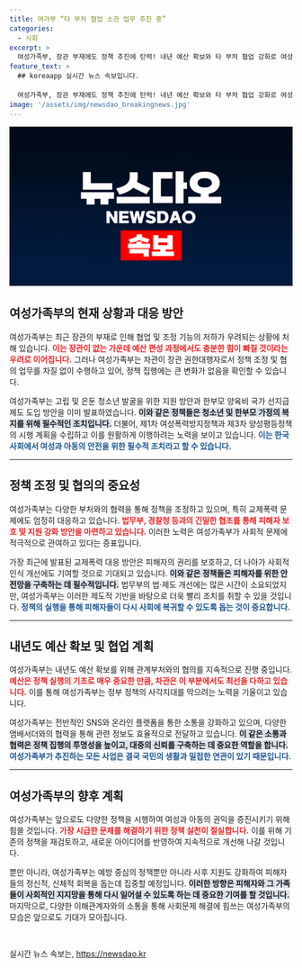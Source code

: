 ```yaml
---
title: 여가부 “타 부처 협업 소관 업무 추진 중”
categories:
  - 사회
excerpt: >
  여성가족부, 장관 부재에도 정책 추진에 탄력! 내년 예산 확보와 타 부처 협업 강화로 여성과 청소년 지원 대책을 더욱 확대할 예정이다. 지금 그들의 계획을 확인하세요!
feature_text: >
  ## koreaapp 실시간 뉴스 속보입니다.

  여성가족부, 장관 부재에도 정책 추진에 탄력! 내년 예산 확보와 타 부처 협업 강화로 여성과 청소년 지원 대책을 더욱 확대할 예정이다. 지금 그들의 계획을 확인하세요!
image: '/assets/img/newsdao_breakingnews.jpg'
---
```


<p><img src="/assets/img/newsdao_breakingnews.jpg" alt="koreaapp 속보" /></p>

<h2 data-ke-size="size26">여성가족부의 현재 상황과 대응 방안</h2>

<p data-ke-size="size16">여성가족부는 최근 장관의 부재로 인해 협업 및 조정 기능의 저하가 우려되는 상황에 처해 있습니다. <b><span style="color: #ee2323;">이는 장관이 없는 가운데 예산 편성 과정에서도 충분한 힘이 빠질 것이라는 우려로 이어집니다.</span></b> 그러나 여성가족부는 차관이 장관 권한대행자로서 정책 조정 및 협의 업무를 차질 없이 수행하고 있어, 정책 집행에는 큰 변화가 없음을 확인할 수 있습니다.</p>

<p data-ke-size="size16">여성가족부는 고립 및 은둔 청소년 발굴을 위한 지원 방안과 한부모 양육비 국가 선지급 제도 도입 방안을 이미 발표하였습니다. <b><span style="background-color: #21538527;">이와 같은 정책들은 청소년 및 한부모 가정의 복지를 위해 필수적인 조치입니다.</span></b> 더불어, 제1차 여성폭력방지정책과 제3차 양성평등정책의 시행 계획을 수립하고 이를 원활하게 이행하려는 노력을 보이고 있습니다. <b><span style="color: #1a5490;">이는 한국 사회에서 여성과 아동의 안전을 위한 필수적 조치라고 할 수 있습니다.</span></b></p>

<hr>

<h2 data-ke-size="size26">정책 조정 및 협의의 중요성</h2>

<p data-ke-size="size16">여성가족부는 다양한 부처와의 협력을 통해 정책을 조정하고 있으며, 특히 교제폭력 문제에도 엄정히 대응하고 있습니다. <b><span style="color: #ee2323;">법무부, 경찰청 등과의 긴밀한 협조를 통해 피해자 보호 및 지원 강화 방안을 마련하고 있습니다.</span></b> 이러한 노력은 여성가족부가 사회적 문제에 적극적으로 관여하고 있다는 증표입니다.</p>

<p data-ke-size="size16">가장 최근에 발표된 교제폭력 대응 방안은 피해자의 권리를 보호하고, 더 나아가 사회적 인식 개선에도 기여할 것으로 기대되고 있습니다. <b><span style="background-color: #21538527;">이와 같은 정책들은 피해자를 위한 안전망을 구축하는 데 필수적입니다.</span></b> 법무부의 법·제도 개선에는 많은 시간이 소요되었지만, 여성가족부는 이러한 제도적 기반을 바탕으로 더욱 빨리 조치를 취할 수 있을 것입니다. <b><span style="color: #1a5490;">정책의 실행을 통해 피해자들이 다시 사회에 복귀할 수 있도록 돕는 것이 중요합니다.</span></b></p>

<hr>

<h2 data-ke-size="size26">내년도 예산 확보 및 협업 계획</h2>

<p data-ke-size="size16">여성가족부는 내년도 예산 확보를 위해 관계부처와의 협의를 지속적으로 진행 중입니다. <b><span style="color: #ee2323;">예산은 정책 실행의 기초로 매우 중요한 만큼, 차관은 이 부분에서도 최선을 다하고 있습니다.</span></b> 이를 통해 여성가족부는 정부 정책의 사각지대를 막으려는 노력을 기울이고 있습니다.</p>

<p data-ke-size="size16">여성가족부는 전반적인 SNS와 온라인 플랫폼을 통한 소통을 강화하고 있으며, 다양한 앰배서더와의 협력을 통해 관련 정보도 효율적으로 전달하고 있습니다. <b><span style="background-color: #21538527;">이 같은 소통과 협력은 정책 집행의 투명성을 높이고, 대중의 신뢰를 구축하는 데 중요한 역할을 합니다.</span></b> <b><span style="color: #1a5490;">여성가족부가 추진하는 모든 사업은 결국 국민의 생활과 밀접한 연관이 있기 때문입니다.</span></b></p>

<hr>

<h2 data-ke-size="size26">여성가족부의 향후 계획</h2>

<p data-ke-size="size16">여성가족부는 앞으로도 다양한 정책을 시행하여 여성과 아동의 권익을 증진시키기 위해 힘쓸 것입니다. <b><span style="color: #ee2323;">가장 시급한 문제를 해결하기 위한 정책 실천이 절실합니다.</span></b> 이를 위해 기존의 정책을 재검토하고, 새로운 아이디어를 반영하여 지속적으로 개선해 나갈 것입니다.</p>

<p data-ke-size="size16">뿐만 아니라, 여성가족부는 예방 중심의 정책뿐만 아니라 사후 지원도 강화하여 피해자들의 정신적, 신체적 회복을 돕는데 집중할 예정입니다. <b><span style="background-color: #21538527;">이러한 방향은 피해자와 그 가족들이 사회적인 지지망을 통해 다시 일어설 수 있도록 하는 데 중요한 기여를 할 것입니다.</span></b> 마지막으로, 다양한 이해관계자와의 소통을 통해 사회문제 해결에 힘쓰는 여성가족부의 모습은 앞으로도 기대가 모아집니다.</p>

<p data-ke-size="size16">&nbsp;</p>
실시간 뉴스 속보는, <a href="https://newsdao.kr" rel="dofollow">https://newsdao.kr</a>


